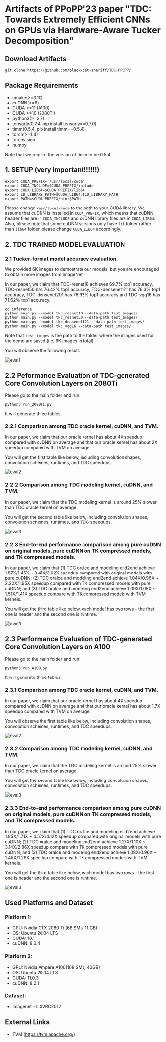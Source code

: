 # Artifacts of PPoPP'23 paper "TDC: Towards Extremely Efficient CNNs on GPUs via Hardware-Aware Tucker Decomposition"

## Download Artifacts
```
git clone https://github.com/black-cat-sheriff/TDC-PPOPP/
```

## Package Requirements
* cmake(>=3.10)
* cuDNN(>=8)
* CUDA >=11 (A100)
* CUDA >=10 (2080Ti)
* python3(>=3.7)
* tensorly(0.7.4, pip install tensorly==0.7.0)
* timm(0.5.4, pip install timm==0.5.4)
* torch(>=1.4)
* torchvision
* numpy

Note that we require the version of timm to be 0.5.4. 

## 1. SETUP (very important!!!!!!)
```
export CUDA_PREFIX='/usr/local/cuda'
export CUDA_INCLUDE=$CUDA_PREFIX/include
export CUDA_LIB64=$CUDA_PREFIX/lib64
export LD_LIBRARY_PATH=$CUDA_LIB64:$LD_LIBRARY_PATH
export PATH=$CUDA_PREFIX/bin:$PATH
```
Please change `/usr/local/cuda` to the path to your CUDA library. We assume that cuDNN is installed in ``CUDA_PREFIX``, which means that cuDNN header files are in ``CUDA_INCLUDE`` and cuDNN library files are in ``CUDA_LIB64``. Also, please note that some cuDNN versions only have ``lib`` folder rather than ``lib64`` folder, please change ``CUDA_LIB64`` accordingly. 
    
## 2. TDC TRAINED MODEL EVALUATION

### 2.1 Tucker-format model accuracy evaluation.

We provided 6K images to demostrate our models, but you are encouraged to obtain more images from ImageNet.

In our paper, we claim that TDC-resnet18 achieves 69.7% top1 accuracy, TDC-resnet50 has 76.42% top1 accuracy, TDC-densenet121 has 76.3% top1 accuracy, TDC-densenet201 has 76.92% top1 accuracy and TDC-vgg16 has 71.62% top1 accuracy.

```
cd inference
python main.py --model tkc_resnet18 --data-path test_images/
python main.py --model tkc_resnet50 --data-path test_images/
python main.py --model tkc_densenet121 --data-path test_images/
python main.py --model tkc_vgg16 --data-path test_images/
```

Note that `test_images` is the path to the folder where the images used for the demo are saved (i.e. 6K images in total).

You will observe the following result. 

![eval1](https://github.com/black-cat-sheriff/TDC-PPOPP/blob/main/images/model-eval.png)

## 2.2 Peformance Evaluation of TDC-generated Core Convolution Layers on 2080Ti

Please go to the main folder and run:
```
python3 run_2080Ti.py
```
It will generate three tables.

### 2.2.1 Comparison among TDC oracle kernel, cuDNN, and TVM. 

In our paper, we claim that our oracle kernel has about 4X speedup compared with cuDNN on average and that our oracle kernel has about 2X speedup compared with TVM on average.

You will get the first table like below, including convolution shapes, convolution schemes, runtimes, and TDC speedups.

![eval2](https://github.com/black-cat-sheriff/TDC-PPOPP/blob/master/images/oracle.png)
 
### 2.2.2 Comparison among TDC modeling kernel, cuDNN, and TVM. 

In our paper, we claim that the TDC modeling kernel is around 25% slower than TDC oracle kernel on average.

You will get the second table like below, including convolution shapes, convolution schemes, runtimes, and TDC speedups.

![eval3](https://github.com/black-cat-sheriff/TDC-PPOPP/blob/master/images/modeling.png)

### 2.2.3 End-to-end performance comparison among pure cuDNN on original models, pure cuDNN on TK compressed models, and TK compressed models.

In our paper, we claim that (1) TDC oralce and modeling end2end achieve 1.57X/1.45X ~ 3.41X/3.02X speedup compared with original models with pure cuDNN; (2) TDC oralce and modeling end2end achieve 1.04X/0.96X ~ 2.22X/1.95X speedup compared with TK compressed models with pure cuDNN; and (3) TDC oralce and modeling end2end achieve 1.09X/1.05X ~ 1.51X/1.41X speedup compare with TK compressed models with TVM kernels.

You will get the third table like below, each model has two rows - the first one is header and the second one is runtime.

![eval3](https://github.com/black-cat-sheriff/TDC-PPOPP/blob/master/images/end2end.png)
   
## 2.3 Performance Evaluation of TDC-generated Core Convolution Layers on A100

Please go to the main folder and run:
```
python3 run_A100.py 
```
It will generate three tables. 

### 2.3.1 Comparison among TDC oracle kernel, cuDNN, and TVM.

In our paper, we claim that our oracle kernel has about 4X speedup compared with cuDNN on average and that our oracle kernel has about 1.7X speedup compared with TVM on average.

You will observe the first table like below, including convolution shapes, convolution schemes, runtimes, and TDC speedups.

![eval2](https://github.com/black-cat-sheriff/TDC-PPOPP/blob/master/images/oracle.png)
 
### 2.3.2 Comparison among TDC modeling kernel, cuDNN, and TVM. 

In our paper, we claim that the TDC modeling kernel is around 25% slower than TDC oracle kernel on average. 

You will get the second table like below, including convolution shapes, convolution schemes, runtimes, and TDC speedups.

![eval3](https://github.com/black-cat-sheriff/TDC-PPOPP/blob/master/images/modeling.png)
  
### 2.3.3 End-to-end performance comparison among pure cuDNN on original models, pure cuDNN on TK compressed models, and TK compressed models.

In our paper, we claim that (1) TDC oralce and modeling end2end achieve 1.85X/1.71X ~ 4.57X/4.12X speedup compared with original models with pure cuDNN; (2) TDC oralce and modeling end2end achieve 1.27X/1.10X ~ 3.14X/2.86X speedup compare with TK compressed models with pure cuDNN; and (3) TDC oralce and modeling end2end achieve 1.08X/0.96X ~ 1.45X/1.29X speedup compare with TK compressed models with TVM kernels.
   
You will get the third table like below, each model has two rows - the first one is header and the second one is runtime.

![eval3](https://github.com/black-cat-sheriff/TDC-PPOPP/blob/master/images/end2end.png)

## Used Platforms and Dataset

### Platform 1: 
* GPU: Nvidia GTX 2080 Ti (68 SMs, 11 GB)
* OS:  Ubuntu 20.04 LTS
* CUDA: 10.1
* cuDNN: 8.0.4

### Platform 2: 
* GPU: Nvidia Ampere A100(108 SMs, 40GB)
* OS:   Ubuntu 20.04 LTS
* CUDA: 11.0.3
* cuDNN: 8.2.1

### Dataset:
* Imagenet - ILSVRC2012

## External Links
* TVM (https://tvm.apache.org/)
